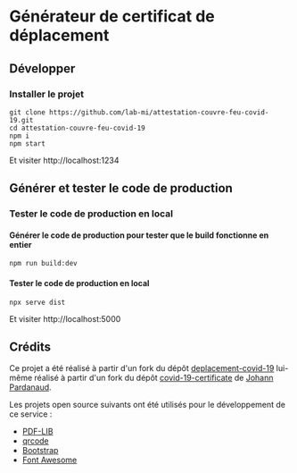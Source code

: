 # Générateur de certificat de déplacement

## Développer

### Installer le projet

```console
git clone https://github.com/lab-mi/attestation-couvre-feu-covid-19.git
cd attestation-couvre-feu-covid-19
npm i
npm start
```

Et visiter http://localhost:1234

## Générer et tester le code de production

### Tester le code de production en local

#### Générer le code de production pour tester que le build fonctionne en entier

```console
npm run build:dev
```

#### Tester le code de production en local

```console
npx serve dist
```

Et visiter http://localhost:5000

## Crédits

Ce projet a été réalisé à partir d'un fork du dépôt [deplacement-covid-19](https://github.com/nesk/deplacement-covid-19) lui-même réalisé à partir d'un fork du dépôt [covid-19-certificate](https://github.com/nesk/covid-19-certificate) de [Johann Pardanaud](https://github.com/nesk).

Les projets open source suivants ont été utilisés pour le développement de ce
service :

- [PDF-LIB](https://pdf-lib.js.org/)
- [qrcode](https://github.com/soldair/node-qrcode)
- [Bootstrap](https://getbootstrap.com/)
- [Font Awesome](https://fontawesome.com/license)
